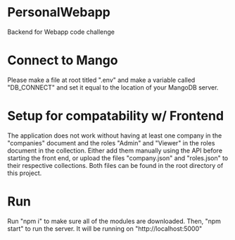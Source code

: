 # PersonalWebapp
 Backend for Webapp code challenge

# Connect to Mango
Please make a file at root titled ".env" and make a variable called "DB_CONNECT" and set it equal to the location of your MangoDB server.

# Setup for compatability w/ Frontend
The application does not work without having at least one company in the "companies" document and the roles "Admin" and "Viewer" in the roles document in the collection. Either add them manually using the API before starting the front end, or upload the files "company.json" and "roles.json" to their respective collections. Both files can be found in the root directory of this project. 

# Run
Run "npm i" to make sure all of the modules are downloaded. Then, "npm start" to run the server. It will be running on "http://localhost:5000"
